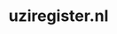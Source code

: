 ---
layout: post
title: "uziregister.nl"
internal_url: "/dutchgov/uziregister.nl.html"
subdomains_count: 11
all_subdomains_count: 14
urls_count: 10
ssl_rank: 0
http_rank: 71.9
url_link: /data/uziregister.nl/urls.txt
all_subdomains_link: /data/uziregister.nl/all_subdomains.txt
subdomains_link: /data/uziregister.nl/subdomains.txt
categories: dutchgov
---